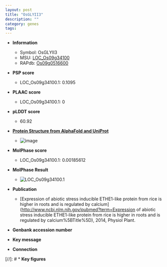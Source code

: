 ```yaml
---
layout: post
title: "OsGLYII3"
description: ""
category: genes
tags: 
---
```


* **Information**  
    + Symbol: OsGLYII3  
    + MSU: [LOC_Os09g34100](http://rice.plantbiology.msu.edu/cgi-bin/ORF_infopage.cgi?orf=LOC_Os09g34100)  
    + RAPdb: [Os09g0516600](http://rapdb.dna.affrc.go.jp/viewer/gbrowse_details/irgsp1?name=Os09g0516600)  

* **PSP score**  
    + LOC_Os09g34100.1: 0.1095 

* **PLAAC score**  
    + LOC_Os09g34100.1: 0 

* **pLDDT score**
    + 60.92

* **[Protein Structure from AlphaFold and UniProt](https://www.uniprot.org/uniprotkb/Q0J0C7/entry#structure)**
    + ![image](https://ricepsp.github.io/images/Q0/AF-Q0J0C7-F1.png)

* **MolPhase score**
    + LOC_Os09g34100.1: 0.00185612

* **MolPhase Result**
    + ![LOC_Os09g34100.1](https://304243504.github.io/Pictures/LOC_Os09g/LOC_Os09g34100.1.png)

* **Publication**  
    + [Expression of abiotic stress inducible ETHE1-like protein from rice is higher in roots and is regulated by calcium](http://www.ncbi.nlm.nih.gov/pubmed?term=Expression of abiotic stress inducible ETHE1-like protein from rice is higher in roots and is regulated by calcium%5BTitle%5D), 2014, Physiol Plant.

* **Genbank accession number**  

* **Key message**  

* **Connection**  

[//]: # * **Key figures**  


